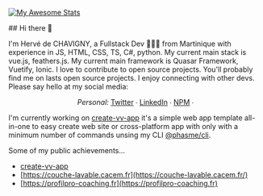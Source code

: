 [![My Awesome Stats](https://awesome-github-stats.azurewebsites.net/user-stats/vevedh?cardType=level&theme=github-dark&preferLogin=false)](https://git.io/awesome-stats-card)

<base target="_blank">
## Hi there 👋

I'm Hervé de CHAVIGNY, a Fullstack Dev 👨🏽‍💻 from Martinique with experience in JS, HTML, CSS, TS, C#, python. My current main stack is vue.js, feathers.js. My current main framework is Quasar Framework, Vuetify, Ionic. I love to contribute to open source projects. You'll probably find me on lasts open source projects. I enjoy connecting with other devs. Please say hello at my social media:

<p align="center">
  <i>Personal:</i> 
  <a href="https://twitter.com/vevedh_" target="_blank">Twitter</a> ∙ 
  <a href="https://www.linkedin.com/in/herve-de-chavigny-15b63082" target="_blank">LinkedIn</a> ∙ 
  <a href="https://www.npmjs.com/~vevedh" target="_blank">NPM</a> ∙ 
</p>

I'm currently working on [create-vv-app](https://vevedh.github.io/create-vv-app/) it's a simple web app template all-in-one to easy create web site or cross-platform app with only with a minimum number of commands unsing my CLI [@phasme/cli](https://www.npmjs.com/package/@phasme/cli).


Some of my public achievements...

-  [create-vv-app](https://vevedh.github.io/create-vv-app/)
-  [https://couche-lavable.cacem.fr](https://couche-lavable.cacem.fr/)
-  [https://profilpro-coaching.fr](https://profilpro-coaching.fr)



<!--
**vevedh/vevedh** is a ✨ _special_ ✨ repository because its `README.md` (this file) appears on your GitHub profile.

Here are some ideas to get you started:

- 🔭 I’m currently working on ...
- 🌱 I’m currently learning ...
- 👯 I’m looking to collaborate on ...
- 🤔 I’m looking for help with ...
- 💬 Ask me about ...
- 📫 How to reach me: ...
- 😄 Pronouns: ...
- ⚡ Fun fact: ...
-->
